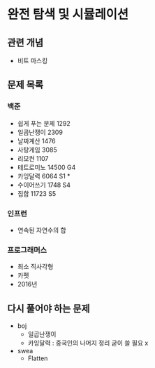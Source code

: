 # 완전 탐색 및 시뮬레이션
## 관련 개념
- 비트 마스킹

## 문제 목록

### 백준

- 쉽게 푸는 문제 1292
- 일곱난쟁이 2309
- 날짜계산 1476
- 사탕게임 3085
- 리모컨 1107
- 테트로미노 14500 G4
- 카잉달력 6064 S1 *
- 수이어쓰기 1748 S4
- 집합 11723 S5

### 인프런

- 연속된 자연수의 합

### 프로그래머스

- 최소 직사각형
- 카펫
- 2016년

## 다시 풀어야 하는 문제

- boj
    - 일곱난쟁이
    - 카잉달력 : 중국인의 나머지 정리 굳이 쓸 필요 x
- swea
    - Flatten